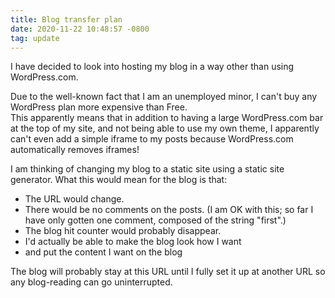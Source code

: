 ```yaml
---
title: Blog transfer plan
date: 2020-11-22 10:48:57 -0800
tag: update
---
```

I have decided to look into hosting my blog in a way other than using WordPress.com.

Due to the well-known fact that I am an unemployed minor, I can't buy any WordPress plan more expensive than Free.  
This apparently means that in addition to having a large WordPress.com bar at the top of my site, and not being able to use my own theme, I apparently can't even add a simple iframe to my posts because WordPress.com automatically removes iframes!

I am thinking of changing my blog to a static site using a static site generator. What this would mean for the blog is that:
* The URL would change.
* There would be no comments on the posts. (I am OK with this; so far I have only gotten one comment, composed of the string "first".)
* The blog hit counter would probably disappear.
* I'd actually be able to make the blog look how I want
* and put the content I want on the blog

The blog will probably stay at this URL until I fully set it up at another URL so any blog-reading can go uninterrupted.
